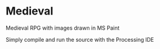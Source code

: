 Medieval
====

Medieval RPG with images drawn in MS Paint

Simply compile and run the source with the Processing IDE